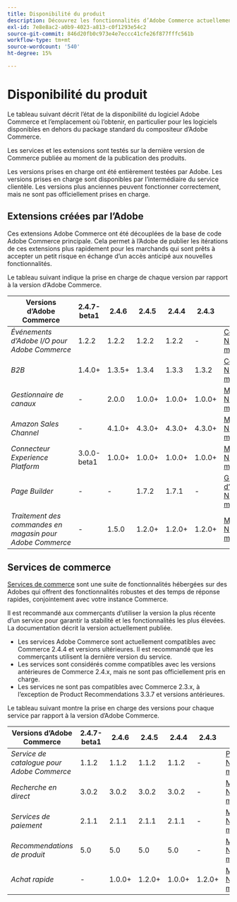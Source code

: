 ```yaml
---
title: Disponibilité du produit
description: Découvrez les fonctionnalités d’Adobe Commerce actuellement prises en charge et vérifiez leur compatibilité avec des versions Adobe Commerce spécifiques.
exl-id: 7e8e8ac2-a0b9-4023-a813-c0f1293e54c2
source-git-commit: 846d20fb0c973e4e7eccc41cfe26f877fffc561b
workflow-type: tm+mt
source-wordcount: '540'
ht-degree: 15%

---
```


# Disponibilité du produit

Le tableau suivant décrit l’état de la disponibilité du logiciel Adobe Commerce et l’emplacement où l’obtenir, en particulier pour les logiciels disponibles en dehors du package standard du compositeur d’Adobe Commerce.

Les services et les extensions sont testés sur la dernière version de Commerce publiée au moment de la publication des produits.

Les versions prises en charge ont été entièrement testées par Adobe. Les versions prises en charge sont disponibles par l’intermédiaire du service clientèle. Les versions plus anciennes peuvent fonctionner correctement, mais ne sont pas officiellement prises en charge.

## Extensions créées par l’Adobe

Ces extensions Adobe Commerce ont été découplées de la base de code Adobe Commerce principale. Cela permet à l’Adobe de publier les itérations de ces extensions plus rapidement pour les marchands qui sont prêts à accepter un petit risque en échange d’un accès anticipé aux nouvelles fonctionnalités.

Le tableau suivant indique la prise en charge de chaque version par rapport à la version d’Adobe Commerce.

| **Versions d’Adobe Commerce** | 2.4.7-beta1 | 2.4.6 | 2.4.5 | 2.4.4 | 2.4.3 |                                                                                                                                                                                                                                          |
|----------------------------------------|-------------|--------|--------|--------|--------|------------------------------------------------------------------------------------------------------------------------------------------------------------------------------------------------------------------------------------------|
| _Événements d’Adobe I/O pour Adobe Commerce_ | 1.2.2 | 1.2.2 | 1.2.2 | 1.2.2 | - | [Compositeur](https://developer.adobe.com/commerce/events/get-started/installation/) <br/>[Notes de mise à jour](https://developer.adobe.com/commerce/events/get-started/release-notes/) |
| _B2B_ | 1.4.0+ | 1.3.5+ | 1.3.4 | 1.3.3 | 1.3.2 | [Compositeur](https://experienceleague.adobe.com/docs/commerce-admin/b2b/install.html) <br/> [Notes de mise à jour](https://experienceleague.adobe.com/docs/commerce-admin/b2b/release-notes.html) |
| _Gestionnaire de canaux_ | - | 2.0.0 | 1.0.0+ | 1.0.0+ | 1.0.0+ | [Marché](https://commercemarketplace.adobe.com/magento-channel-manager.html)<br/> [Notes de mise à jour](https://experienceleague.adobe.com/docs/commerce-channels/channel-manager/release-notes.html) |
| _Amazon Sales Channel_ | - | 4.1.0+ | 4.3.0+ | 4.3.0+ | 4.3.0+ | [Marché](https://commercemarketplace.adobe.com/magento-module-amazon.html)<br/> [Notes de mise à jour](https://experienceleague.adobe.com/docs/commerce-channels/amazon/release-notes.html) |
| _Connecteur Experience Platform_ | 3.0.0-beta1 | 1.0.0+ | 1.0.0+ | 1.0.0+ | 1.0.0+ | [Marché](https://commercemarketplace.adobe.com/magento-experience-platform-connector.html)<br/>[Notes de mise à jour](https://experienceleague.adobe.com/docs/commerce-merchant-services/experience-platform-connector/release-notes.html) |
| _Page Builder_ | - | - | 1.7.2 | 1.7.1 | - | [Guide d’utilisation](https://experienceleague.adobe.com/docs/commerce-admin/page-builder/guide-overview.html)<br/> [Notes de mise à jour](https://experienceleague.adobe.com/docs/commerce-admin/page-builder/release-notes.html) |              |
| _Traitement des commandes en magasin pour Adobe Commerce_ | - | 1.5.0 | 1.2.0+ | 1.2.0+ | 1.2.0+ | [Marché](https://commercemarketplace.adobe.com/store-fulfillment-magento-walmart.html)<br/> [Notes de mise à jour](https://experienceleague.adobe.com/docs/commerce-merchant-services/store-fulfillment/release-notes.html) |

## Services de commerce

[Services de commerce](https://experienceleague.adobe.com/docs/commerce-merchant-services/user-guides/home.html) sont une suite de fonctionnalités hébergées sur des Adobes qui offrent des fonctionnalités robustes et des temps de réponse rapides, conjointement avec votre instance Commerce.

Il est recommandé aux commerçants d’utiliser la version la plus récente d’un service pour garantir la stabilité et les fonctionnalités les plus élevées. La documentation décrit la version actuellement publiée.

* Les services Adobe Commerce sont actuellement compatibles avec Commerce 2.4.4 et versions ultérieures. Il est recommandé que les commerçants utilisent la dernière version du service.
* Les services sont considérés comme compatibles avec les versions antérieures de Commerce 2.4.x, mais ne sont pas officiellement pris en charge.
* Les services ne sont pas compatibles avec Commerce 2.3.x, à l’exception de Product Recommendations 3.3.7 et versions antérieures.

Le tableau suivant montre la prise en charge des versions pour chaque service par rapport à la version d’Adobe Commerce.

| **Versions d’Adobe Commerce** | 2.4.7-beta1 | 2.4.6 | 2.4.5 | 2.4.4 | 2.4.3 |                                                                                                                                                                                                                                                |
|--------------------------------------|-------------|--------|--------|--------|--------|------------------------------------------------------------------------------------------------------------------------------------------------------------------------------------------------------------------------------------------------|
| _Service de catalogue pour Adobe Commerce_ | 1.1.2 | 1.1.2 | 1.1.2 | 1.1.2 | - | [Présentation](https://experienceleague.adobe.com/docs/commerce-merchant-services/catalog-service/guide-overview.html)<br/> [Notes de mise à jour](https://experienceleague.adobe.com/docs/commerce-merchant-services/catalog-service/release-notes.html) |
| _Recherche en direct_ | 3.0.2 | 3.0.2 | 3.0.2 | 3.0.2 | - | [Marché](https://commercemarketplace.adobe.com/magento-live-search.html)<br/>[Notes de mise à jour](https://experienceleague.adobe.com/docs/commerce-merchant-services/live-search/release-notes.html) |
| _Services de paiement_ | 2.1.1 | 2.1.1 | 2.1.1 | 2.1.1 | - | [Marché](https://commercemarketplace.adobe.com/magento-payment-services.html)<br/> [Notes de mise à jour](https://experienceleague.adobe.com/docs/commerce-merchant-services/payment-services/release-notes.html) |
| _Recommendations de produit_ | 5.0 | 5.0 | 5.0 | 5.0 | - | [Marché](https://commercemarketplace.adobe.com/magento-product-recommendations.html)<br/> [Notes de mise à jour](https://experienceleague.adobe.com/docs/commerce-merchant-services/product-recommendations/release-notes.html) |
| _Achat rapide_ | - | 1.0.0+ | 1.2.0+ | 1.0.0+ | 1.2.0+ | [Marché](https://commercemarketplace.adobe.com/magento-quick-checkout.html)<br/> [Notes de mise à jour](https://experienceleague.adobe.com/docs/commerce-merchant-services/product-recommendations/release-notes.html) |
